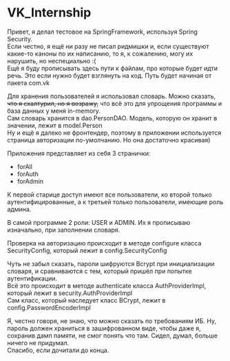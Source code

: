 # VK_Internship

Привет, я делал тестовое на SpringFramework, используя Spring Security.  
Если честно, я ещё ни разу не писал ридмишки и, если существуют какие-то каноны по их написанию, то я, к сожалению, могу их нарушить, но неспециально :(  
Ещё я буду прописывать здесь пути к файлам, про которые будет идти речь. Это если нужно будет взглянуть на код. Путь будет начиная от пакета com.vk  

Для хранения пользователей я использовал словарь. Можно сказать, ~~что я схалтурил, но я возражу,~~ что всё это для упрощения программы и база данных у меня in-memory.  
Сам словарь хранится в dao.PersonDAO. Модель, которую он хранит в значении, лежит в model.Person  
Ну и ещё я далеко не фронтендер, поэтому в приложении используется страница авторизации по-умолчанию. Но она достаточно красивая)  

Приложения представляет из себя 3 странички:
  - forAll
  - forAuth
  - forAdmin  
 
К первой старице доступ имеют все пользователи, ко второй только аутентифицированные, а к третьей только пользователи, имеющие роль админа.

В самой программе 2 роли: USER и ADMIN. Их я прописываю изначально, при заполнении словаря.  

Проверка на авторизацию происходит в методе configure класса SecurityConfig, который лежит в config.SecurityConfig  

Чуть не забыл сказать, пароли шифруются Bcrypt при инициализации словаря, и сравниваются с тем, который пришёл при попытке аутентификации.  
Всё это происходит в методе authenticate класса AuthProviderImpl, который лежит в security.AuthProviderImpl  
Сам класс, который наследует класс BCrypt, лежит в config.PasswordEncoderImpl

Я, честно говоря, не знаю, что можно сказать по требованиям ИБ. Ну, пароль должен храниться в зашифрованном виде, чтобы даже я, сохранив дамп памяти, не смог понять что там.
Сидел, думал, больше ничего не придумал.  
Спасибо, если дочитали до конца.
